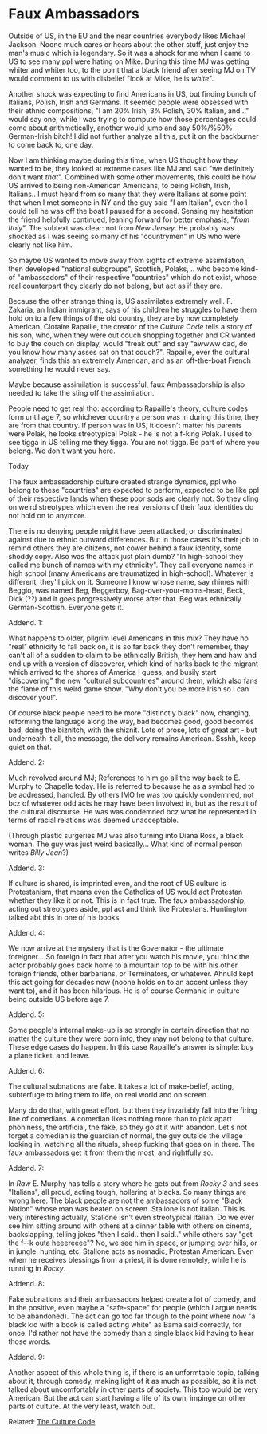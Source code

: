 # Faux Ambassadors 

Outside of US, in the EU and the near countries everybody likes
Michael Jackson. Noone much cares or hears about the other stuff, just
enjoy the man's music which is legendary. So it was a shock for me
when I came to US to see many ppl were hating on Mike. During this
time MJ was getting whiter and whiter too, to the point that a black
friend after seeing MJ on TV would comment to us with disbelief
"look at Mike, he is *white*".

Another shock was expecting to find Americans in US, but finding bunch
of Italians, Polish, Irish and Germans. It seemed people were obsessed
with their ethnic compositions, "I am 20% Irish, 3% Polish, 30%
Italian, and .." would say one, while I was trying to compute how
those percentages could come about arithmetically, another would jump
and say 50%/%50% German-Irish bitch! I did not further analyze all
this, put it on the backburner to come back to, one day.

Now I am thinking maybe during this time, when US thought how they
wanted to be, they looked at extreme cases like MJ and said "we
definitely don't want *that*". Combined with some other movements,
this could be how US arrived to being non-American Americans, to being
Polish, Irish, Italians.. I must heard from so many that they were
Italians at some point that when I met someone in NY and the guy said
"I am Italian", even tho I could tell he was off the boat I paused for
a second. Sensing my hesitation the friend helpfully continued,
leaning forward for better emphasis, "*from Italy*". The subtext was
clear: not from *New Jersey*. He probably was shocked as I was seeing
so many of his "countrymen" in US who were clearly not like him.

So maybe US wanted to move away from sights of extreme assimilation,
then developed "national subgroups", Scottish, Polaks, ..  who become
kind-of "ambassadors" of their respective "countries" which do not
exist, whose real counterpart they clearly do not belong, but act as
if they are.

Because the other strange thing is, US assimilates extremely
well. F. Zakaria, an Indian immigrant, says of his children he
struggles to have them hold on to a few things of the old country,
they are by now completely American. Clotaire Rapaille, the creator of
the *Culture Code* tells a story of his son, who, when they were out
couch shopping together and CR wanted to buy the couch on display,
would "freak out" and say "awwww dad, do you know how many asses sat
on that couch?". Rapaille, ever the cultural analyzer, finds this an
extremely American, and as an off-the-boat French something he would
never say.

Maybe because assimilation is successful, faux Ambassadorship is also
needed to take the sting off the assimilation.

People need to get real tho: according to Rapaille's theory, culture
codes form until age 7, so whichever country a person was in during
this time, they are from that country. If person was in US, it doesn't
matter his parents were Polak, he looks streotypical Polak - he is not
a f-king Polak. I used to see tigga in US telling me they tigga. You
are not tigga. Be part of where you belong. We don't want you here.

Today

The faux ambassadorship culture created strange dynamics, ppl who
belong to these "countries" are expected to perform, expected to be
like ppl of their respective lands when these poor sods are clearly
not. So they cling on weird streotypes which even the real versions of
their faux identities do not hold on to anymore.

There is no denying people might have been attacked, or discriminated
against due to ethnic outward differences. But in those cases it's
their job to remind others they are citizens, not cower behind a faux
identity, some shoddy copy. Also was the attack just plain dumb?  "In
high-school they called me bunch of names with my ethnicity". They
call everyone names in high school (many Americans are traumatized in
high-school). Whatever is different, they'll pick on it. Someone I
know whose name, say rhimes with Beggio, was named Beg, Beggerboy,
Bag-over-your-moms-head, Beck, Dick (??) and it goes progressively
worse after that. Beg was ethnically German-Scottish. Everyone gets
it.

Addend. 1:

What happens to older, pilgrim level Americans in this mix?  They have
no "real" ethnicity to fall back on, it is so far back they don't
remember, they can't all of a sudden to claim to be ethnically
British, they hem and haw and end up with a version of discoverer,
which kind of harks back to the migrant which arrived to the shores of
America I guess, and busily start "discovering" the new "cultural
subcountries" around them, which also fans the flame of this weird game
show. "Why don't you be more Irish so I can discover you!".

Of course black people need to be more "distinctly black" now,
changing, reforming the language along the way, bad becomes good, good
becomes bad, doing the biznitch, with the shiznit. Lots of prose, lots
of great art - but underneath it all, the message, the delivery
remains American. Ssshh, keep quiet on that.

Addend. 2:

Much revolved around MJ; References to him go all the way back to
E. Murphy to Chapelle today. He is referred to because he as a symbol
had to be addressed, handled. By others IMO he was too quickly
condemned, not bcz of whatever odd acts he may have been involved in,
but as the result of the cultural discourse. He was was condemned bcz
what he represented in terms of racial relations was deemed
unacceptable.

(Through plastic surgeries MJ was also turning into Diana Ross, a
black woman. The guy was just weird basically... What kind of normal
person writes *Billy Jean*?)

Addend. 3:

If culture is shared, is imprinted even, and the root of US culture is
Protestanism, that means even the Catholics of US would act Protestan
whether they like it or not. This is in fact true. The faux
ambassadorship, acting out streotypes aside, ppl act and think like
Protestans. Huntington talked abt this in one of his books.

Addend. 4:

We now arrive at the mystery that is the Governator - the ultimate
foreigner... So foreign in fact that after you watch his movie, you
think the actor probably goes back home to a mountain top to be with
his other foreign friends, other barbarians, or Terminators, or
whatever. Ahnuld kept this act going for decades now (noone holds on
to an accent unless they want to), and it has been hilarious. He is of
course Germanic in culture being outside US before age 7.

Addend. 5:

Some people's internal make-up is so strongly in certain direction
that no matter the culture they were born into, they may not belong to
that culture. These edge cases do happen.  In this case Rapaille's
answer is simple: buy a plane ticket, and leave.

Addend. 6:

The cultural subnations are fake. It takes a lot of make-belief,
acting, subterfuge to bring them to life, on real world and on
screen.

Many do do that, with great effort, but then they invariably fall into
the firing line of comedians. A comedian likes nothing more than to
pick apart phoniness, the artificial, the fake, so they go at it with
abandon. Let's not forget a comedian is the guardian of normal, the
guy outside the village looking in, watching all the rituals, sheep
fucking that goes on in there. The faux ambassadors get it from them
the most, and rightfully so.

Addend. 7:

In *Raw* E. Murphy has tells a story where he gets out from *Rocky 3*
and sees "Italians", all proud, acting tough, hollering at blacks. So
many things are wrong here. The black people are not the ambassadors
of some "Black Nation" whose man was beaten on screen. Stallone is not
Italian. This is very interesting actually, Stallone isn't even
streotypical Italian. Do we ever see him sitting around with others at
a dinner table with others on cinema, backslapping, telling jokes
"then I said.. then I said.."  while others say "get the f--k outa
heeereeee"? No, we see him in space, or jumping over hills, or in
jungle, hunting, etc. Stallone acts as nomadic, Protestan
American. Even when he receives blessings from a priest, it is done
remotely, while he is running in *Rocky*.

Addend. 8:

Fake subnations and their ambassadors helped create a lot of comedy,
and in the positive, even maybe a "safe-space" for people (which I
argue needs to be abandoned). The act can go too far though to the
point where now "a black kid with a book is called acting white" as
Bama said correctly, for once. I'd rather not have the comedy than a
single black kid having to hear those words.

Addend. 9:

Another aspect of this whole thing is, if there is an unformtable
topic, talking about it, through comedy, making light of it as much as
possible, so it is not talked about uncomfortably in other parts of
society. This too would be very American. But the act can start having
a life of its own, impinge on other parts of culture. At the very
least, watch out. 

Related: [The Culture Code](https://muratk3n.github.io/thirdwave/en/2014/06/the-culture-code.html)


